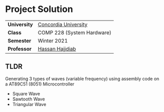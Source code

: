 Project Solution
================================


<table>
  <tr>
    <td><strong>University</strong></td><td><a href="http://www.concordia.ca/">Concordia University</a></td>
  </tr>
  <tr>
    <td><strong>Class</strong></td><td>COMP 228 (System Hardware)</td>
  </tr>
  <tr>
    <td><strong>Semester</strong></td><td>Winter 2021</td>
  </tr>
  <tr>
    <td><strong>Professor</strong></td><td><a href="https://www.concordia.ca/ginacody/computer-science-software-eng/faculty.html?fpid=hassan-hajjdiab">Hassan Hajjdiab</a></td>
  </tr>
</table>

## TLDR
Generating 3 types of waves (variable frequency) using assembly code on a AT89C51 (8051) Microcontroller
<ul>
  <li>Square Wave</li>
  <li>Sawtooth Wave</li>
  <li>Triangular Wave</li>
</ul>

